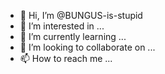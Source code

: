 - 👋 Hi, I’m @BUNGUS-is-stupid
- 👀 I’m interested in ...
- 🌱 I’m currently learning ...
- 💞️ I’m looking to collaborate on ...
- 📫 How to reach me ...

<!---
BUNGUS-is-stupid/BUNGUS-is-stupid is a ✨ special ✨ repository because its `README.md` (this file) appears on your GitHub profile.
You can click the Preview link to take a look at your changes.
--->
